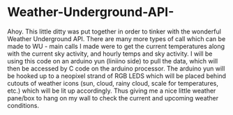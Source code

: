 # Weather-Underground-API-
Ahoy.  This little ditty was put together in order to tinker with the wonderful Weather Underground API.  There are many more types of call which can be made to WU - main calls I made were to get the current temperatures along with the current sky activity, and hourly temps and sky activity.  I will be using this code on an arduino yun (liniino side) to pull the data, which will then be accessed by C code on the arduino processor.  The arduino yun will be hooked up to a neopixel strand of RGB LEDS which will be placed behind cutouts of weather icons (sun, cloud, rainy cloud, scale for temperatures, etc.) which will be lit up accordingly.  Thus giving me a nice little weather pane/box to hang on my wall to check the current and upcoming weather conditions.
